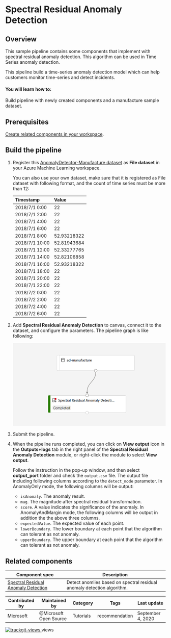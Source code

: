 # Spectral Residual Anomaly Detection 

## Overview

This sample pipeline contains some components that implement with spectral residual anomaly detection. This algorithm can be used in Time Series anomaly detection.

This pipeline build a time-series anomaly detection model which can help customers monitor time-series and detect incidents.

#### You will learn how to:

Build pipeline with newly created components and a manufacture sample dataset.

## Prerequisites

[Create related components in your workspace](.../tutorial/tutorial1-use-existing-components.md).

## Build the pipeline

1. Register this [AnomalyDetector-Manufacture dataset](https://github.com/microsoft/Cognitive-Samples-IntelligentKiosk/blob/master/Kiosk/Assets/AnomalyDetector/AnomalyDetector-Manufacture.csv) as **File dataset** in your Azure Machine Learning workspace.

    You can also use your own dataset, make sure that it is registered as File dataset with following format, and the count of time series must be more than 12:

    |Timestamp|Value|
    |---|---|
    |2018/7/1 0:00|22|
    |2018/7/1 2:00|22|
    |2018/7/1 4:00|22|
    |2018/7/1 6:00|22|
    |2018/7/1 8:00|52.93218322|
    |2018/7/1 10:00|52.81943684|
    |2018/7/1 12:00|52.33277765|
    |2018/7/1 14:00|52.82106858|
    |2018/7/1 16:00|52.93218322|
    |2018/7/1 18:00|22|
    |2018/7/1 20:00|22|
    |2018/7/1 22:00|22|
    |2018/7/2 0:00|22|
    |2018/7/2 2:00|22|
    |2018/7/2 4:00|22|
    |2018/7/2 6:00|22|

1. Add **Spectral Residual Anomaly Detection** to canvas, connect it to the dataset, and configure the parameters. The pipeline graph is like following:

    ![](./ad-pipeline.png)

1. Submit the pipeline.
1. When the pipeline runs completed, you can click on **View output** icon in the **Outputs+logs** tab in the right panel of the **Spectral Residual Anomaly Detection** module, or right-click the module to select **View output**.

    Follow the instruction in the pop-up window, and then select **output_port** folder and check the `output.csv` file. The output file including following columns according to the `detect_mode` parameter.
    In AnomalyOnly mode, the following columns will be output:
    * `isAnomaly`. The anomaly result.
    * `mag`. The magnitude after spectral residual transformation.
    * `score`. A value indicates the significance of the anomaly.
    In AnomalyAndMargin mode, the following columns will be output in addition the the above three columns.
    * `expectedValue`. The expected value of each point.
    * `lowerBoundary`. The lower boundary at each point that the algorithm can tolerant as not anomaly.
    * `upperBoundary`. The upper boundary at each point that the algorithm can tolerant as not anomaly.

## Related components
| Component spec               | Description                                                  |
| --- |--- |
[Spectral Residual Anomaly Detection](https://github.com/microsoft/anomalydetector/blob/master/aml_module/module_spec.yaml)| Detect anomlies based on spectral residual anomaly detection algorithm. |


| Contributed by | Maintained by | Category | Tags | Last update | 
|---|---|---|---|---|
| Microsoft | @Microsoft Open Source | Tutorials |recommendation| September 4, 2020 |

<a href="https://trackgit.com">
<img src="https://sfy.cx/u/oFu" alt="trackgit-views" />
</a> views